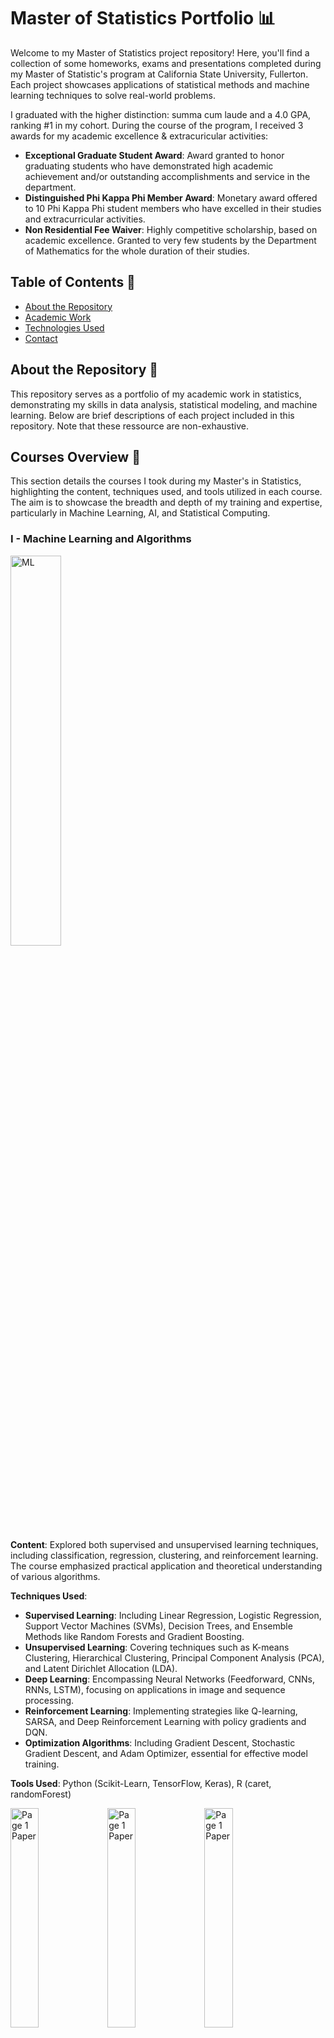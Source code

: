 # Master of Statistics Portfolio 📊

Welcome to my Master of Statistics project repository! Here, you'll find a collection of some homeworks, exams and presentations completed during my Master of Statistic's program at California State University, Fullerton. Each project showcases applications of statistical methods and machine learning techniques to solve real-world problems.

I graduated with the higher distinction: summa cum laude and a 4.0 GPA, ranking #1 in my cohort. During the course of the program, I received 3 awards for my academic excellence & extracuricular activities:
- **Exceptional Graduate Student Award**: Award granted to honor graduating students who have demonstrated high academic achievement and/or outstanding accomplishments and service in the department.
- **Distinguished Phi Kappa Phi Member Award**: Monetary award offered to 10 Phi Kappa Phi student members who have excelled in their studies and extracurricular activities.
- **Non Residential Fee Waiver**: Highly competitive scholarship, based on academic excellence. Granted to very few students by the Department of Mathematics for the whole duration of their studies.

## Table of Contents 📑

- [About the Repository](#about-the-repository-)
- [Academic Work](#academic-work-)
- [Technologies Used](#technologies-used-)
- [Contact](#contact-)

## About the Repository 📖

This repository serves as a portfolio of my academic work in statistics, demonstrating my skills in data analysis, statistical modeling, and machine learning. Below are brief descriptions of each project included in this repository. Note that these ressource are non-exhaustive.

## Courses Overview 📁

This section details the courses I took during my Master's in Statistics, highlighting the content, techniques used, and tools utilized in each course. The aim is to showcase the breadth and depth of my training and expertise, particularly in Machine Learning, AI, and Statistical Computing.

### I - Machine Learning and Algorithms

[<img src="/Images/Other/ML.png" alt="ML" width="40%">](#)

**Content**: Explored both supervised and unsupervised learning techniques, including classification, regression, clustering, and reinforcement learning. The course emphasized practical application and theoretical understanding of various algorithms.

**Techniques Used**:
- **Supervised Learning**: Including Linear Regression, Logistic Regression, Support Vector Machines (SVMs), Decision Trees, and Ensemble Methods like Random Forests and Gradient Boosting.
- **Unsupervised Learning**: Covering techniques such as K-means Clustering, Hierarchical Clustering, Principal Component Analysis (PCA), and Latent Dirichlet Allocation (LDA).
- **Deep Learning**: Encompassing Neural Networks (Feedforward, CNNs, RNNs, LSTM), focusing on applications in image and sequence processing.
- **Reinforcement Learning**: Implementing strategies like Q-learning, SARSA, and Deep Reinforcement Learning with policy gradients and DQN.
- **Optimization Algorithms**: Including Gradient Descent, Stochastic Gradient Descent, and Adam Optimizer, essential for effective model training.

**Tools Used**: Python (Scikit-Learn, TensorFlow, Keras), R (caret, randomForest)

[<img src="/Images/ML/2.png" alt="Page 1 Paper" width="30%">](#)
[<img src="/Images/ML/1.png" alt="Page 1 Paper" width="30%">](#)
[<img src="/Images/ML/3.png" alt="Page 1 Paper" width="30%">](#)

[<img src="/Images/ML/4.png" alt="Page 1 Paper" width="30%">](#)
[<img src="/Images/ML/6.png" alt="Page 1 Paper" width="30%">](#)
[<img src="/Images/ML/5.png" alt="Page 1 Paper" width="30%">](#)

[<img src="/Images/ML/7.png" alt="Page 1 Paper" width="30%">](#)
[<img src="/Images/ML/8.png" alt="Page 1 Paper" width="30%">](#)
[<img src="/Images/ML/9.png" alt="Page 1 Paper" width="30%">](#)


### II - Advanced Theory of Probability & Statistics

[<img src="/Images/Other/Proba.png" alt="Probability Theory" width="40%">](#)

**Content**: Advanced topics in probability and inferential statistics, focusing on rigorous mathematical approaches and real-world applications.

**Techniques Used**:
- **Probability Theory**: Foundations, probability distributions, and significant theorems such as the Law of Large Numbers and Central Limit Theorem.
- **Statistical Inference**: Techniques such as Point Estimation (MLE, Method of Moments), Hypothesis Testing (Z-tests, T-tests, Chi-squared tests), and Confidence Intervals.
- **Regression Analysis**: Methods including Simple Linear Regression, Multiple Regression, and Generalized Linear Models (GLMs) with various link functions.
- **Multivariate Statistics**: Analyzing multiple variables using MANOVA and Canonical Correlation Analysis.
- **Non-Parametric Methods**: Including Kernel density estimation, Mann-Whitney U test, Kruskal-Wallis test, and Spearman’s rank correlation.

**Tools Used**: R, Python


### III - Statistical Computing

[<img src="/Images/Other/StatisticalComputing.png" alt="Statistical Computing" width="40%">](#)

**Content**: Focus on computational strategies for statistical analysis including simulation, numerical methods, and optimization, essential for handling complex data.

**Techniques Used**: Monte Carlo simulations, Bootstrap methods, EM algorithms, Markov Chain Monte Carlo (MCMC), Optimization algorithms:

- **Monte Carlo Simulations**: Utilized for approximating the probability of complex events and solving quantitative problems. Techniques include:
  - Direct simulation for evaluating integrals and expectations.
  - Importance sampling to reduce variance and improve estimation efficiency.
  - Random walk Monte Carlo for exploring unknown probability distributions.

- **Bootstrap Methods**: Employed for assessing the variability of sample estimates by resampling with replacement from the original data, and for building better predictive models. Includes:
  - Non-parametric bootstrap for resampling data points.
  - Parametric bootstrap involving resampling based on parameter estimates.
  - Block bootstrap for correlated data, commonly used in time series analysis.

- **EM Algorithms** (Expectation-Maximization): A class of iterative algorithms used for finding maximum likelihood estimates in models with latent variables. Applications include:
  - Gaussian Mixture Models for clustering and density estimation.
  - Hidden Markov Models for temporal data analysis.
  - Latent Dirichlet Allocation in natural language processing.

- **Markov Chain Monte Carlo (MCMC)**: A suite of algorithms that sample from probability distributions based on constructing a Markov chain that has the desired distribution as its equilibrium distribution. Key variants include:
  - Metropolis-Hastings algorithm for generating a sequence of samples from a probability distribution from which direct sampling is difficult.
  - Gibbs sampling, particularly useful when combined distributions are known and sampling from the marginal distributions is straightforward.
  - Hamiltonian Monte Carlo, which uses concepts from physics to inform smarter proposals.

- **Optimization Algorithms**: Techniques designed to find the maximum or minimum of an objective function. Employed widely in machine learning, economics, and operations research. Key types include:
  - Gradient Descent and its variants (Stochastic Gradient Descent, Mini-batch Gradient Descent) for minimizing functions by iteratively moving in the direction of steepest descent.
  - Newton's Method and Quasi-Newton Methods (like BFGS and L-BFGS) for more efficiently finding the stationary points of functions using curvature information.
  - Conjugate Gradient Method, used for solving systems of linear equations and nonlinear optimization problems without calculating the Hessian matrix.
  - Simulated Annealing and Genetic Algorithms for problems where the search space is discrete with many local optima.

**Tools Used**: R (Rcpp, shiny), Python (NumPy, SciPy)


### IV - Artificial Intelligence

[<img src="/Images/Other/AI.png" alt="AI" width="40%">](#)

**Content**: Comprehensive study of AI principles and methodologies, including search algorithms, machine learning applications, and neural network architectures.

**Techniques Used**:
- **Classical AI**: Search and optimization techniques such as Depth-First Search (DFS), Breadth-First Search (BFS), A* algorithm, and solving constraint-satisfaction problems.
- **Logic and Knowledge-Based AI**: Utilizing Propositional logic, first-order logic, expert systems, and inference engines with backward and forward chaining.
- **Machine Learning in AI**: Applying learning techniques for classification, prediction, and decision-making in dynamic environments.
- **Natural Language Processing (NLP)**: Techniques like tokenization, parsing, sentiment analysis, Named Entity Recognition (NER), and machine translation.
- **Robotics and Perception**: Algorithms for localization, mapping, navigation, and computer vision tasks like image segmentation and object recognition.

**Tools Used**: Python (TensorFlow, PyTorch, NLTK)


### V - Statistical Consulting

[<img src="/Images/Other/Page1_Paper.png" alt="Page1 Paper" width="30%">](#)
[<img src="/Images/Other/World_Map.png" alt="World Map" width="50%">](#)

**Content**: Developed in collaboration with Panasonic Aviation Corporation and Black Swan Data, this 5-month long project utilizes advanced Machine Learning models to predict and optimize media selection on flights in order to enahnce passenger satisfaction while minimizing content costs for the airlines.

I dedicated an entired repository for this project, you can explore it here: [https://github.com/LouisBensard/ML-Project01_In-Flight-Media-Optimization.git](https://github.com/LouisBensard/ML-Project01_In-Flight-Media-Optimization.git)


### VI - Bayesian Statistics

[<img src="/Images/Other/BayesianStats.png" alt="Bayesian Stats" width="40%">](#)

**Content**: In-depth exploration of Bayesian statistical methods, covering both theoretical underpinnings and applications in hierarchical modeling and Bayesian networks.

**Techniques Used**:
- **Bayesian Inference**: Fundamental concepts of Bayesian thinking, prior and posterior distributions, and how to update beliefs with new evidence using Bayes' Theorem.
- **Markov Chain Monte Carlo (MCMC)**: Techniques such as the Metropolis-Hastings algorithm and Gibbs sampling to generate samples from complex posterior distributions.
- **Hierarchical Models**: Building multilevel models that reflect the hierarchical structure of data, often used in educational and environmental studies.
- **Bayesian Regression**: Implementation of Bayesian methods in linear and logistic regression models to estimate uncertainty in predictions more accurately.
- **Model Comparison**: Techniques like Bayes Factors and Deviance Information Criterion (DIC) for comparing the fit of different models.
- **Decision Theory**: Using expected loss and utility functions to make decisions based on Bayesian posterior distributions.

**Tools Used**: R (brms, BayesX), Python (PyMC3)


### VII - Multivariate Analysis

[<img src="/Images/Other/Multivariate.png" alt="Multivariate Analysis" width="40%">](#)

**Content**: Techniques for analyzing multiple measurements on each observation, addressing both theory and application.

**Techniques Used**:
- **Principal Component Analysis (PCA)**: Reducing the dimensionality of data by transforming to a new set of variables (principal components), which are linear combinations of the original variables with maximum variance.
- **Factor Analysis**: Identifying latent variables that explain observed correlations among measured variables, often used in psychometrics.
- **Cluster Analysis**: Grouping a set of objects in such a way that objects in the same cluster are more similar to each other than to those in other clusters. Techniques include K-means clustering, hierarchical clustering, and DBSCAN.
- **Discriminant Analysis**: Used for classification and dimensionality reduction, based on modeling differences in groups relative to variables. Includes Linear Discriminant Analysis (LDA) and Quadratic Discriminant Analysis (QDA).
- **Canonical Correlation Analysis (CCA)**: Used to identify and measure the associations between two sets of variables.

**Tools Used**: R, Python (pandas, scikit-learn)

[<img src="/Images/Housing Market Analysis_Lasso_ANOVA_Tukey/1.png" alt="Multivariate Analysis" width="30%">](#)
[<img src="/Images/Housing Market Analysis_Lasso_ANOVA_Tukey/5.png" alt="Multivariate Analysis" width="30%">](#)
[<img src="/Images/Housing Market Analysis_Lasso_ANOVA_Tukey/3.png" alt="Multivariate Analysis" width="30%">](#)

[<img src="/Images/Housing Market Analysis_Lasso_ANOVA_Tukey/4.png" alt="Multivariate Analysis" width="30%">](#)
[<img src="/Images/Housing Market Analysis_Lasso_ANOVA_Tukey/2.png" alt="Multivariate Analysis" width="30%">](#)
[<img src="/Images/Housing Market Analysis_Lasso_ANOVA_Tukey/6.png" alt="Multivariate Analysis" width="30%">](#)

[<img src="/Images/Housing Market Analysis_Lasso_ANOVA_Tukey/7.png" alt="Multivariate Analysis" width="30%">](#)


### VIII - Categorical Data Analysis

[<img src="/Images/Other/Categorical.png" alt="Categorical" width="40%">](#)

**Content**: Statistical methods for categorical data, including logistic regression, and models for count data.

**Techniques Used**:
- **Logistic Regression**: Modeling binary and multinomial outcomes to predict probabilities of different categories, with applications in risk modeling and other areas where outcomes are discrete.
- **Probit and Logit Models**: Similar to logistic regression but using the probit and logit link functions, respectively, to model the probability of a binary response based on predictor variables.
- **Poisson and Negative Binomial Regression**: Modeling count data where outputs are counts or rates, used extensively in public health and insurance statistics.
- **Contingency Tables and Chi-Square Tests**: Analyzing the relationship between categorical variables using cross-tabulations and testing independence with chi-square tests.
- **Generalized Linear Models (GLM)**: Extending linear models to allow for response variables that have error distribution models other than a normal distribution, commonly used for categorical and count data.

**Tools Used**: R, Python (statsmodels)


### IX - Experimental Design

**Content**: Study of designing experiments to address specific research questions, including the analysis of variance and covariance structures.

**Techniques Used**:
- **Analysis of Variance (ANOVA)**: Testing differences in means across multiple groups, including one-way and two-way ANOVA for understanding interaction effects between factors.
- **Factorial Designs**: Structuring experiments where multiple factors are investigated simultaneously. This includes full factorial and fractional factorial designs where some factor combinations are omitted to reduce complexity.
- **Block and Randomized Designs**: Minimizing the effects of nuisance variables by blocking and random assignment of treatments to subjects.
- **Covariance Analysis (ANCOVA)**: Extending ANOVA to include covariates that might influence the dependent variable, allowing for adjustment of the dependent variable based on these covariates.
- **Response Surface Methodology (RSM)**: Used for exploring optimum conditions in experiments involving several variables and responses. It helps in fitting a quadratic surface and determining the optimal conditions.

**Tools Used**: R

### X - Applied BioStatistics

[<img src="/Images/Other/biostats.png" alt="Biostats" width="40%">](#)

**Content**: Application of statistical techniques to biological data, particularly in health sciences, covering survival analysis, and repeated measures.

**Techniques Used**:
- **Survival Analysis**: Modeling time-to-event data, allowing for the analysis of survival rates and factors affecting survival such as pharmaceuticals or environmental risks.
- **Cox Proportional Hazards Model**: A semiparametric model used to estimate the hazard ratio in survival analysis, considering the effect of several variables on survival.
- **Repeated Measures ANOVA**: Analyzing data collected from the same subjects under different conditions or over several time points, often used in clinical trials to assess treatment effects over time.
- **Logistic Regression for Dichotomous Outcomes**: Applied specifically in medical statistics for outcomes that have two states, such as presence or absence of disease.
- **Meta-Analysis**: Combining results from multiple studies to improve power and estimate effect size more accurately, essential in evidence-based healthcare.

**Tools Used**: R

## Technologies Used 💻

### Python Libraries
- **Pandas**: Essential for data manipulation and analysis, providing data structures and operations for manipulating numerical tables and time series.
- **NumPy**: Fundamental package for scientific computing with Python, supporting large, multi-dimensional arrays and matrices, along with a large collection of high-level mathematical functions.
- **Scikit-Learn**: Simple and efficient tools for predictive data analysis, built on NumPy, SciPy, and matplotlib, supporting various classification, regression, and clustering algorithms.
- **TensorFlow**: An end-to-end open-source platform for machine learning, facilitating the creation of deep learning models.
- **Keras**: High-level neural networks API, written in Python and capable of running on top of TensorFlow, CNTK, or Theano, designed to enable fast experimentation with deep neural networks.
- **Matplotlib**: A plotting library for creating static, interactive, and animated visualizations in Python.
- **Seaborn**: Based on matplotlib, this library provides a high-level interface for drawing attractive and informative statistical graphics.
- **Statsmodels**: Module that allows users to explore data, estimate statistical models, and perform statistical tests.
- **PyMC3**: Bayesian statistical modeling focusing on advanced Markov chain Monte Carlo and variational fitting algorithms.
- **NLTK**: Leading platform for building Python programs to work with human language data, supporting tasks such as classification, tokenization, stemming, tagging, parsing, and semantic reasoning.

### R Packages
- **ggplot2**: Part of the tidyverse, widely used for creating complex, multi-plot graphics that are kitted out with all necessary details like legends and labels.
- **dplyr**: A grammar of data manipulation, providing a consistent set of verbs that help you solve the most common data manipulation challenges.
- **caret**: Short for Classification And REgression Training, this package provides a suite of tools that streamline the process of training and tuning machine learning models.
- **randomForest**: Implements the random forest algorithm for classification and regression, an ensemble method based on aggregated decision trees.
- **lme4**: Provides functions to fit and analyze mixed linear and nonlinear effects models, often used in complex experimental designs.
- **shiny**: Makes it incredibly easy to build interactive web applications with R for visualizing data and models dynamically.
- **BayesX**: Software package that performs Bayesian inference in structured additive regression models and is integrated within R.
- **brms**: An R package for Bayesian multilevel models using Stan, which allows fitting complex models using custom families and link functions.
- **factoextra**: Used for extracting and visualizing the results of multivariate data analyses, including PCA, CA, MCA, and clustering.
- **survival**: A package that contains the core survival analysis routines, including defining and fitting Cox models, Kaplan-Meier plots, and other routines.
